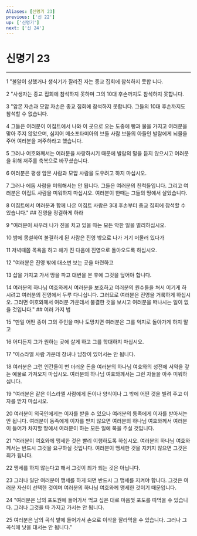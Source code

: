 ```yaml
---
Aliases: [신명기 23]
previous: ['신 22']
up: ['신명기']
next: ['신 24']
---
```

# 신명기 23

***


1 "불알이 상했거나 생식기가 잘라진 자는 종교 집회에 참석하지 못합 니다. 

2 "사생자는 종교 집회에 참석하지 못하며 그의 10대 후손까지도 참석하지 못합니다. 

3 "암몬 자손과 모압 자손은 종교 집회에 참석하지 못합니다. 그들의 10대 후손까지도 참석할 수 없습니다. 

4 그들은 여러분이 이집트에서 나와 이 곳으로 오는 도중에 빵과 물을 가지고 여러분을 맞아 주지 않았으며, 심지어 메소포타미아의 브돌 사람 브올의 아들인 발람에게 뇌물을 주어 여러분을 저주하라고 했습니다. 

5 그러나 여호와께서는 여러분을 사랑하시기 때문에 발람의 말을 듣지 않으시고 여러분을 위해 저주를 축복으로 바꾸셨습니다. 

6 여러분은 평생 암몬 사람과 모압 사람을 도우려고 하지 마십시오. 

7 그러나 에돔 사람을 미워해서는 안 됩니다. 그들은 여러분의 친척들입니다. 그리고 여러분은 이집트 사람을 미워하지 마십시오. 여러분이 한때는 그들의 땅에서 살았습니다. 

8 이집트에서 여러분과 함께 나온 이집트 사람은 3대 후손부터 종교 집회에 참석할 수 있습니다." ## 진영을 정결하게 하라 

9 "여러분이 싸우러 나가 진을 치고 있을 때는 모든 악한 일을 멀리하십시오. 

10 밤에 몽설하여 불결하게 된 사람은 진영 밖으로 나가 거기 머물러 있다가 

11 저녁때쯤 목욕을 하고 해가 진 다음에 진영으로 돌아오도록 하십시오. 

12 "여러분은 진영 밖에 대소변 보는 곳을 마련하고 

13 삽을 가지고 가서 땅을 파고 대변을 본 후에 그것을 덮어야 합니다. 

14 여러분의 하나님 여호와께서 여러분을 보호하고 여러분의 원수들을 쳐서 이기게 하시려고 여러분의 진영에서 두루 다니십니다. 그러므로 여러분은 진영을 거룩하게 하십시오. 그러면 여호와께서 여러분 가운데서 불결한 것을 보시고 여러분을 떠나시는 일이 없을 것입니다." ## 여러 가지 법 

15 "만일 어떤 종이 그의 주인을 떠나 도망치면 여러분은 그를 억지로 돌아가게 하지 말고 

16 어디든지 그가 원하는 곳에 살게 하고 그를 학대하지 마십시오. 

17 "이스라엘 사람 가운데 창녀나 남창이 있어서는 안 됩니다. 

18 여러분은 그런 인간들이 번 더러운 돈을 여러분의 하나님 여호와의 성전에 서약을 갚는 예물로 가져오지 마십시오. 여러분의 하나님 여호와께서는 그런 자들을 아주 미워하십니다. 

19 "여러분은 같은 이스라엘 사람에게 돈이나 양식이나 그 밖에 어떤 것을 빌려 주고 이자를 받지 마십시오. 

20 여러분이 외국인에게는 이자를 받을 수 있으나 여러분의 동족에게 이자를 받아서는 안 됩니다. 여러분이 동족에게 이자를 받지 않으면 여러분의 하나님 여호와께서 여러분이 들어가 차지할 땅에서 여러분이 하는 모든 일에 복을 주실 것입니다. 

21 "여러분이 여호와께 맹세한 것은 빨리 이행하도록 하십시오. 여러분의 하나님 여호와께서는 반드시 그것을 요구하실 것입니다. 여러분이 맹세한 것을 지키지 않으면 그것은 죄가 됩니다. 

22 맹세를 하지 않는다고 해서 그것이 죄가 되는 것은 아닙니다. 

23 그러나 일단 여러분이 맹세를 하게 되면 반드시 그 맹세를 지켜야 합니다. 그것은 여러분 자신이 선택한 것이며 여러분의 하나님 여호와께 맹세한 것이기 때문입니다. 

24 "여러분은 남의 포도원에 들어가서 먹고 싶은 대로 마음껏 포도를 따먹을 수 있습니다. 그러나 그것을 따 가지고 가서는 안 됩니다. 

25 여러분은 남의 곡식 밭에 들어가서 손으로 이삭을 잘라먹을 수 있습니다. 그러나 그 곡식에 낫을 대서는 안 됩니다."
